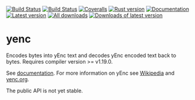 [![Build Status](https://travis-ci.org/aswaving/yenc.svg?branch=master)](https://travis-ci.org/aswaving/yenc)
[![Build Status](https://ci.appveyor.com/api/projects/status/github/aswaving/yenc?svg=true)](https://ci.appveyor.com/project/aswaving/yenc)
[![Coveralls](https://img.shields.io/coveralls/aswaving/yenc.svg)](https://coveralls.io/github/aswaving/yenc)
[![Rust version]( https://img.shields.io/badge/rust-1.19+-blue.svg)]()
[![Documentation](https://docs.rs/yenc/badge.svg)](https://docs.rs/yenc)
[![Latest version](https://img.shields.io/crates/v/yenc.svg)](https://crates.io/crates/yenc)
[![All downloads](https://img.shields.io/crates/d/yenc.svg)](https://crates.io/crates/yenc)
[![Downloads of latest version](https://img.shields.io/crates/dv/yenc.svg)](https://crates.io/crates/yenc)
# yenc

Encodes bytes into yEnc text and decodes yEnc encoded text back to bytes.
Requires compiler version >= v1.19.0.

See [documentation](http://docs.rs/yenc).
For more information on yEnc see [Wikipedia](https://en.wikipedia.org/wiki/YEnc) and [yenc.org](http://www.yenc.org).

The public API is not yet stable.
